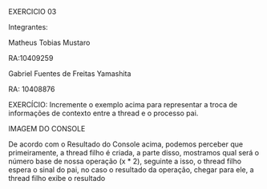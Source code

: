 EXERCICIO 03

Integrantes:

Matheus Tobias Mustaro

RA:10409259

Gabriel Fuentes de Freitas Yamashita

RA: 10408876

EXERCÍCIO: Incremente o exemplo acima para representar a troca de informações de contexto
entre a thread e o processo pai.

IMAGEM DO CONSOLE

De acordo com o Resultado do Console acima, podemos perceber que primeiramente, a thread filho é criada, a parte disso, mostramos qual será o número base de nossa operação (x * 2), seguinte a isso, o thread filho espera o sinal do pai, no caso o resultado da operação, chegar para ele, a thread filho exibe o resultado







